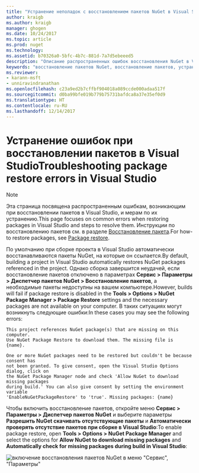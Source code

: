 ```yaml
---
title: "Устранение неполадок с восстановлением пакетов NuGet в Visual Studio | Документы Майкрософт"
author: kraigb
ms.author: kraigb
manager: ghogen
ms.date: 10/24/2017
ms.topic: article
ms.prod: nuget
ms.technology: 
ms.assetid: b70326a0-5bfc-4b7c-881d-7a7d5ebeeed5
description: "Описание распространенных ошибок восстановления NuGet в Visual Studio и способов их устранения."
keywords: "восстановление пакетов NuGet, восстановление пакетов, устранение неполадок, устранение ошибок"
ms.reviewer:
- karann-msft
- unniravindranathan
ms.openlocfilehash: c23a9ed2b7cffbf904018a089ccde000adaa517f
ms.sourcegitcommit: d0ba99bfe019b779b75731bafdca8a37e35ef0d9
ms.translationtype: HT
ms.contentlocale: ru-RU
ms.lasthandoff: 12/14/2017
---
```

# <a name="troubleshooting-package-restore-errors-in-visual-studio"></a><span data-ttu-id="1f74a-104">Устранение ошибок при восстановлении пакетов в Visual Studio</span><span class="sxs-lookup"><span data-stu-id="1f74a-104">Troubleshooting package restore errors in Visual Studio</span></span>

> [!Note]
> <span data-ttu-id="1f74a-105">Эта страница посвящена распространенным ошибкам, возникающим при восстановлении пакетов в Visual Studio, и мерам по их устранению.</span><span class="sxs-lookup"><span data-stu-id="1f74a-105">This page focuses on common errors when restoring packages in Visual Studio and steps to resolve them.</span></span> <span data-ttu-id="1f74a-106">Инструкции по восстановлению пакетов см. в разделе [Восстановление пакета](../Consume-Packages/Package-Restore.md#enabling-and-disabling-package-restore).</span><span class="sxs-lookup"><span data-stu-id="1f74a-106">For how-to restore packages, see [Package restore](../Consume-Packages/Package-Restore.md#enabling-and-disabling-package-restore).</span></span>

<span data-ttu-id="1f74a-107">По умолчанию при сборке проекта в Visual Studio автоматически восстанавливаются пакеты NuGet, на которые он ссылается.</span><span class="sxs-lookup"><span data-stu-id="1f74a-107">By default, building a project in Visual Studio automatically restores NuGet packages referenced in the project.</span></span> <span data-ttu-id="1f74a-108">Однако сборка завершится неудачей, если восстановление пакетов отключено в параметрах **Сервис > Параметры > Диспетчер пакетов NuGet > Восстановление пакетов**, а необходимые пакеты недоступны на вашем компьютере.</span><span class="sxs-lookup"><span data-stu-id="1f74a-108">However, builds will fail if package restore is disabled in the **Tools > Options > NuGet Package Manager > Package Restore** settings and the necessary packages are not available on your computer.</span></span> <span data-ttu-id="1f74a-109">В таких ситуациях могут возникнуть следующие ошибки:</span><span class="sxs-lookup"><span data-stu-id="1f74a-109">In these cases you may see the following errors:</span></span>

```
This project references NuGet package(s) that are missing on this computer.
Use NuGet Package Restore to download them. The missing file is {name}.
```

```
One or more NuGet packages need to be restored but couldn't be because consent has
not been granted. To give consent, open the Visual Studio Options dialog, click on
the NuGet Package Manager node and check 'Allow NuGet to download missing packages
during build.' You can also give consent by setting the environment variable
'EnableNuGetPackageRestore' to 'true'. Missing packages: {name} 
```

<span data-ttu-id="1f74a-110">Чтобы включить восстановление пакетов, откройте меню **Сервис > Параметры > Диспетчер пакетов NuGet** и выберите параметры **Разрешить NuGet скачивать отсутствующие пакеты** и **Автоматически проверять отсутствие пакетов при сборке в Visual Studio**:</span><span class="sxs-lookup"><span data-stu-id="1f74a-110">To enable package restore, open **Tools > Options > NuGet Package Manager** and select the options for **Allow NuGet to download missing packages** and **Automatically check for missing packages during build in Visual Studio**:</span></span>

![включение восстановления пакетов NuGet в меню "Сервис", "Параметры"](../Consume-Packages/media/restore-01-autorestoreoptions.png)

